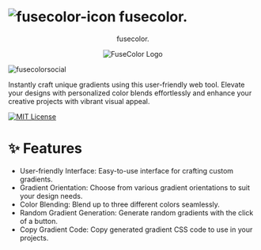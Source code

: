 # ![fusecolor-icon](https://github.com/vishnu1002/fuse-color/assets/145321614/90f866a7-ccbc-4ab9-baa6-ad75145da8e2) fusecolor. 

<p align="center">fusecolor.</p>

<p align="center">
  <img src="https://github.com/vishnu1002/fuse-color/assets/145321614/90f866a7-ccbc-4ab9-baa6-ad75145da8e2" alt="FuseColor Logo">
</p>

![fusecolorsocial](https://github.com/vishnu1002/fuse-color/assets/145321614/1c1f5150-0519-4c55-97f5-9c46ee382e36)

Instantly craft unique gradients using this user-friendly web tool. Elevate your designs with personalized color blends effortlessly and enhance your creative projects with vibrant visual appeal.

[![MIT License](https://img.shields.io/badge/License-MIT-blue.svg)](https://choosealicense.com/licenses/mit/)

# ✨ Features
- User-friendly Interface: Easy-to-use interface for crafting custom gradients.
- Gradient Orientation: Choose from various gradient orientations to suit your design needs.
- Color Blending: Blend up to three different colors seamlessly.
- Random Gradient Generation: Generate random gradients with the click of a button.
- Copy Gradient Code: Copy generated gradient CSS code to use in your projects.
